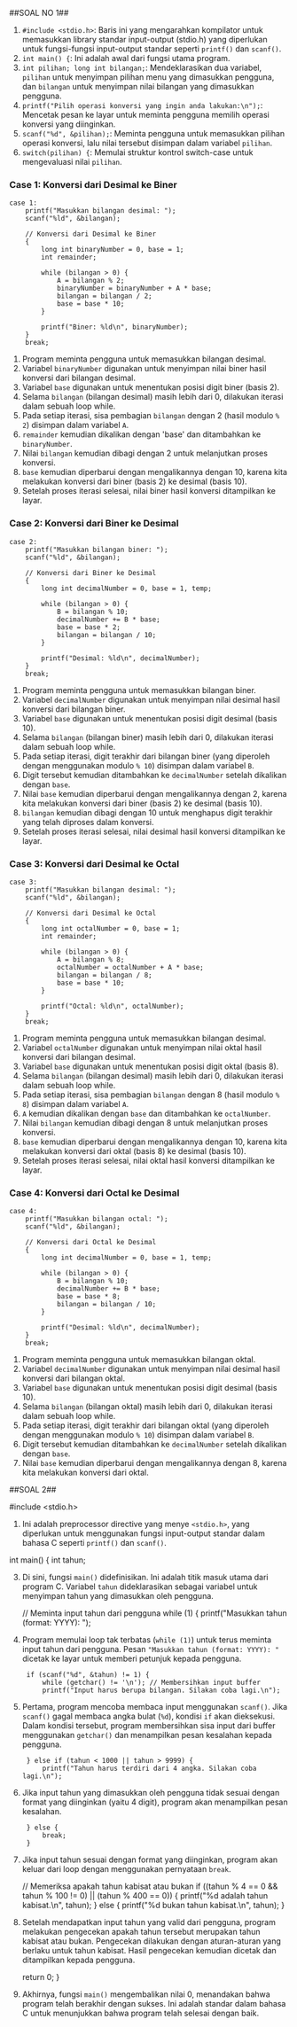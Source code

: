 ##SOAL NO 1##

1. ```#include <stdio.h>```: Baris ini yang mengarahkan kompilator untuk memasukkan library standar input-output (stdio.h) yang diperlukan untuk fungsi-fungsi input-output standar seperti `printf()` dan `scanf()`.
2. `int main() {`: Ini adalah awal dari fungsi utama program.
3. `int pilihan; long int bilangan;`: Mendeklarasikan dua variabel, `pilihan` untuk menyimpan pilihan menu yang dimasukkan pengguna, dan `bilangan` untuk menyimpan nilai bilangan yang dimasukkan pengguna.
4. ```printf("Pilih operasi konversi yang ingin anda lakukan:\n");```: Mencetak pesan ke layar untuk meminta pengguna memilih operasi konversi yang diinginkan.
5. ```scanf("%d", &pilihan);```: Meminta pengguna untuk memasukkan pilihan operasi konversi, lalu nilai tersebut disimpan dalam variabel `pilihan`.
6. `switch(pilihan) {`: Memulai struktur kontrol switch-case untuk mengevaluasi nilai `pilihan`.
   
### Case 1: Konversi dari Desimal ke Biner
```
case 1:
    printf("Masukkan bilangan desimal: ");
    scanf("%ld", &bilangan);

    // Konversi dari Desimal ke Biner
    {
        long int binaryNumber = 0, base = 1;
        int remainder;

        while (bilangan > 0) {
            A = bilangan % 2;
            binaryNumber = binaryNumber + A * base;
            bilangan = bilangan / 2;
            base = base * 10;
        }

        printf("Biner: %ld\n", binaryNumber);
    }
    break;
```
1. Program meminta pengguna untuk memasukkan bilangan desimal.
2. Variabel `binaryNumber` digunakan untuk menyimpan nilai biner hasil konversi dari bilangan desimal.
3. Variabel `base` digunakan untuk menentukan posisi digit biner (basis 2).
4. Selama `bilangan` (bilangan desimal) masih lebih dari 0, dilakukan iterasi dalam sebuah loop while.
5. Pada setiap iterasi, sisa pembagian `bilangan` dengan 2 (hasil modulo `% 2`) disimpan dalam variabel `A`.
6. `remainder` kemudian dikalikan dengan 'base' dan ditambahkan ke `binaryNumber`.
7. Nilai `bilangan` kemudian dibagi dengan 2 untuk melanjutkan proses konversi.
8. `base` kemudian diperbarui dengan mengalikannya dengan 10, karena kita melakukan konversi dari biner (basis 2) ke desimal (basis 10).
9. Setelah proses iterasi selesai, nilai biner hasil konversi ditampilkan ke layar.

### Case 2: Konversi dari Biner ke Desimal
```
case 2:
    printf("Masukkan bilangan biner: ");
    scanf("%ld", &bilangan);

    // Konversi dari Biner ke Desimal
    {
        long int decimalNumber = 0, base = 1, temp;

        while (bilangan > 0) {
            B = bilangan % 10;
            decimalNumber += B * base;
            base = base * 2;
            bilangan = bilangan / 10;
        }

        printf("Desimal: %ld\n", decimalNumber);
    }
    break;
```
1. Program meminta pengguna untuk memasukkan bilangan biner.
2. Variabel `decimalNumber` digunakan untuk menyimpan nilai desimal hasil konversi dari bilangan biner.
3. Variabel `base` digunakan untuk menentukan posisi digit desimal (basis 10).
4. Selama `bilangan` (bilangan biner) masih lebih dari 0, dilakukan iterasi dalam sebuah loop while.
5. Pada setiap iterasi, digit terakhir dari bilangan biner (yang diperoleh dengan menggunakan modulo `% 10`) disimpan dalam variabel `B`.
6. Digit tersebut kemudian ditambahkan ke `decimalNumber` setelah dikalikan dengan `base`.
7. Nilai `base` kemudian diperbarui dengan mengalikannya dengan 2, karena kita melakukan konversi dari biner (basis 2) ke desimal (basis 10).
8. `bilangan` kemudian dibagi dengan 10 untuk menghapus digit terakhir yang telah diproses dalam konversi.
9. Setelah proses iterasi selesai, nilai desimal hasil konversi ditampilkan ke layar.

### Case 3: Konversi dari Desimal ke Octal
```
case 3:
    printf("Masukkan bilangan desimal: ");
    scanf("%ld", &bilangan);

    // Konversi dari Desimal ke Octal
    {
        long int octalNumber = 0, base = 1;
        int remainder;

        while (bilangan > 0) {
            A = bilangan % 8;
            octalNumber = octalNumber + A * base;
            bilangan = bilangan / 8;
            base = base * 10;
        }

        printf("Octal: %ld\n", octalNumber);
    }
    break;

```
1. Program meminta pengguna untuk memasukkan bilangan desimal.
2. Variabel `octalNumber` digunakan untuk menyimpan nilai oktal hasil konversi dari bilangan desimal.
3. Variabel `base` digunakan untuk menentukan posisi digit oktal (basis 8).
4. Selama `bilangan` (bilangan desimal) masih lebih dari 0, dilakukan iterasi dalam sebuah loop while.
5. Pada setiap iterasi, sisa pembagian `bilangan` dengan 8 (hasil modulo `% 8`) disimpan dalam variabel `A`.
6. `A` kemudian dikalikan dengan `base` dan ditambahkan ke `octalNumber`.
7. Nilai `bilangan` kemudian dibagi dengan 8 untuk melanjutkan proses konversi.
8. `base` kemudian diperbarui dengan mengalikannya dengan 10, karena kita melakukan konversi dari oktal (basis 8) ke desimal (basis 10).
9. Setelah proses iterasi selesai, nilai oktal hasil konversi ditampilkan ke layar.

### Case 4: Konversi dari Octal ke Desimal
```
case 4:
    printf("Masukkan bilangan octal: ");
    scanf("%ld", &bilangan);

    // Konversi dari Octal ke Desimal
    {
        long int decimalNumber = 0, base = 1, temp;

        while (bilangan > 0) {
            B = bilangan % 10;
            decimalNumber += B * base;
            base = base * 8;
            bilangan = bilangan / 10;
        }

        printf("Desimal: %ld\n", decimalNumber);
    }
    break;
```
1. Program meminta pengguna untuk memasukkan bilangan oktal.
2. Variabel `decimalNumber` digunakan untuk menyimpan nilai desimal hasil konversi dari bilangan oktal.
3. Variabel `base` digunakan untuk menentukan posisi digit desimal (basis 10).
4. Selama `bilangan` (bilangan oktal) masih lebih dari 0, dilakukan iterasi dalam sebuah loop while.
5. Pada setiap iterasi, digit terakhir dari bilangan oktal (yang diperoleh dengan menggunakan modulo `% 10`) disimpan dalam variabel `B`.
6. Digit tersebut kemudian ditambahkan ke `decimalNumber` setelah dikalikan dengan `base`.
7. Nilai `base` kemudian diperbarui dengan mengalikannya dengan 8, karena kita melakukan konversi dari oktal.

##SOAL 2##

 #include <stdio.h>
  
1. Ini adalah preprocessor directive yang menye `<stdio.h>`, yang diperlukan untuk menggunakan fungsi input-output standar dalam bahasa C seperti `printf()` dan `scanf()`.
   
  int main() {
    int tahun;

3. Di sini, fungsi `main()` didefinisikan. Ini adalah titik masuk utama dari program C. Variabel `tahun` dideklarasikan sebagai variabel untuk menyimpan tahun yang dimasukkan oleh pengguna.

    // Meminta input tahun dari pengguna
    while (1) {
        printf("Masukkan tahun (format: YYYY): ");

4. Program memulai loop tak terbatas (`while (1)`) untuk terus meminta input tahun dari pengguna. Pesan `"Masukkan tahun (format: YYYY): "` dicetak ke layar untuk memberi petunjuk kepada pengguna.

        if (scanf("%d", &tahun) != 1) {
            while (getchar() != '\n'); // Membersihkan input buffer
            printf("Input harus berupa bilangan. Silakan coba lagi.\n");

5. Pertama, program mencoba membaca input menggunakan `scanf()`. Jika `scanf()` gagal membaca angka bulat (`%d`), kondisi `if` akan dieksekusi. Dalam kondisi tersebut, program membersihkan sisa input dari buffer menggunakan `getchar()` dan menampilkan pesan kesalahan kepada pengguna.

        } else if (tahun < 1000 || tahun > 9999) {
            printf("Tahun harus terdiri dari 4 angka. Silakan coba lagi.\n");

6. Jika input tahun yang dimasukkan oleh pengguna tidak sesuai dengan format yang diinginkan (yaitu 4 digit), program akan menampilkan pesan kesalahan.

        } else {
            break;
        }

7. Jika input tahun sesuai dengan format yang diinginkan, program akan keluar dari loop dengan menggunakan pernyataan `break`.

    // Memeriksa apakah tahun kabisat atau bukan
    if ((tahun % 4 == 0 && tahun % 100 != 0) || (tahun % 400 == 0)) {
        printf("%d adalah tahun kabisat.\n", tahun);
    } else {
        printf("%d bukan tahun kabisat.\n", tahun);
    }

8. Setelah mendapatkan input tahun yang valid dari pengguna, program melakukan pengecekan apakah tahun tersebut merupakan tahun kabisat atau bukan. Pengecekan dilakukan dengan aturan-aturan yang berlaku untuk tahun kabisat. Hasil pengecekan kemudian dicetak dan ditampilkan kepada pengguna.

    return 0;
}

5. Akhirnya, fungsi `main()` mengembalikan nilai 0, menandakan bahwa program telah berakhir dengan sukses. Ini adalah standar dalam bahasa C untuk menunjukkan bahwa program telah selesai dengan baik.
   
